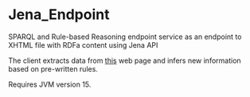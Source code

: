 # Jena_Endpoint
SPARQL and Rule-based Reasoning endpoint service as an endpoint to XHTML file with RDFa content using Jena API

The client extracts data from [this](http://users.jyu.fi/~jopitikk/studyinfo.xhtml) web page and infers new information based on pre-written rules.

Requires JVM version 15.
